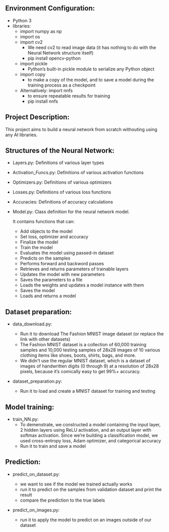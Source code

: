 ## Environment Configuration: 

- Python 3
- libraries:
  - import numpy as np
  - import os
  - import cv2
     * We need cv2 to read image data (it has nothing to do with the Neural Network structure itself)
     * pip install opencv-python
  - import pickle
     * Python’s built-in pickle module to serialize any Python object
  - import copy
     * to make a copy of the model, and to save a model during the training process as a checkpoint
  - Alternatively: import nnfs
     * to ensure repeatable results for training
     * pip install nnfs

## Project Description: 
This project aims to build a neural network from scratch withouting using any AI libraries.

## Structures of the Neural Network:
- Layers.py: Definitions of various layer types
- Activation_Funcs.py: Definitions of various activation functions
- Optimizers.py: Definitions of various optimizers
- Losses.py: Definitions of various loss functions
- Accuracies: Definitions of accuracy calculations

- Model.py: Class definition for the neural network model.
  
  It contains functions that can: 
  * Add objects to the model
  * Set loss, optimizer and accuracy
  * Finalize the model
  * Train the model
  * Evaluates the model using passed-in dataset
  * Predicts on the samples
  * Performs forward and backword passes
  * Retrieves and returns parameters of trainable layers
  * Updates the model with new parameters
  * Saves the parameters to a file
  * Loads the weights and updates a model instance with them
  * Saves the model
  * Loads and returns a model

## Dataset preparation:
- data_download.py: 
  * Run it to download The Fashion MNIST image dataset (or replace the link with other datasets)
  * The Fashion MNIST dataset is a collection of 60,000 training samples and 10,000 testing samples of 28x28 images of 10 various clothing items like shoes, boots, shirts, bags, and more.
  * We didn't use the regular MNIST dataset, which is a dataset of images of handwritten digits (0 through 9) at a resolution of 28x28 pixels, because it’s comically easy to get 99%+ accuracy.

- dataset_preparation.py: 
  * Run it to load and create a MNIST dataset for training and testing

## Model training:
- train_NN.py: 
  * To demenstrate, we constructed a model containing the input layer, 2 hidden layers using ReLU activation, and an output layer with softmax activation. Since we’re building a classification model, we used cross-entropy loss, Adam optimizer, and categorical accuracy
  * Run it to train and save a model 

## Prediction:
- predict_on_dataset.py: 
  * we want to see if the model we trained actually works
  * run it to predict on the samples from validation dataset and print the result
  * compare the prediction to the true labels

- predict_on_images.py: 
  * run it to apply the model to predict on an images outside of our dataset

